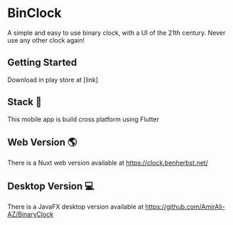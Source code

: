 # BinClock

A simple and easy to use binary clock, with a UI of the 21th century. Never use any other clock again!

## Getting Started

Download in play store at [link]

## Stack 🍔

This mobile app is build cross platform using Flutter

## Web Version 🌎

There is a Nuxt web version available at https://clock.benherbst.net/

## Desktop Version 💻

There is a JavaFX desktop version available at https://github.com/AmirAli-AZ/BinaryClock
